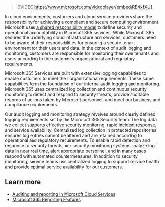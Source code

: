 > [!VIDEO https://www.microsoft.com/videoplayer/embed/RE4xfXU]

In cloud environments, customers and cloud service providers share the responsibility for achieving a compliant and secure computing environment. Microsoft uses [a shared responsibility model](https://docs.microsoft.com/azure/security/fundamentals/shared-responsibility?azure-portal=true) to define security and operational accountability in Microsoft 365 services. While Microsoft 365 secures the underlying cloud infrastructure and services, customers need to be aware of their responsibilities for ensuring a secure tenant environment for their users and data. In the context of audit logging and monitoring, customers are responsible for monitoring their own tenants and users according to the customer’s organizational and regulatory requirements.

Microsoft 365 Services are built with extensive logging capabilities to enable customers to meet their organizational requirements. These same capabilities form the foundation of our internal audit logging and monitoring. Microsoft 365 uses centralized log collection and continuous security monitoring to detect and respond to security threats, provide auditable records of actions taken by Microsoft personnel, and meet our business and compliance requirements.

Our audit logging and monitoring strategy revolves around clearly defined logging requirements set by the Microsoft 365 Security team. The log data we collect supports effective security monitoring, rapid incident response, and service availability. Centralized log collection in protected repositories ensures log entries cannot be altered and are retained according to operational and regulatory requirements. To enable rapid detection and response to security threats, our security monitoring systems analyze log data in near real time, alert appropriate personnel, and in many cases respond with automated countermeasures. In addition to security monitoring, service teams use centralized logging to support service health and provide optimal service availability for our customers.

## Learn more

- [Auditing and reporting in Microsoft Cloud Services](https://docs.microsoft.com/office365/Enterprise/office-365-auditing-and-reporting-overview?azure-portal=true)
- [Microsoft 365 Reporting Features](https://docs.microsoft.com/office365/Enterprise/office-365-reporting-features?azure-portal=true)
